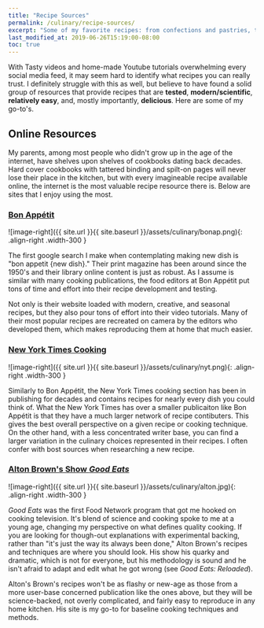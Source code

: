 ```yaml
---
title: "Recipe Sources"
permalink: /culinary/recipe-sources/
excerpt: "Some of my favorite recipes: from confections and pastries, to entrees and side dishes."
last_modified_at: 2019-06-26T15:19:00-08:00
toc: true
---
```

With Tasty videos and home-made Youtube tutorials overwhelming every social media feed, it may seem hard to identify what recipes you can really trust. I definitely struggle with this as well, but believe to have found a solid group of resources that provide recipes that are **tested**, **modern/scientific**, **relatively easy**, and, mostly importantly, **delicious**. Here are some of my go-to's.

## Online Resources
My parents, among most people who didn't grow up in the age of the internet, have shelves upon shelves of cookbooks dating back decades. Hard cover cookbooks with tattered binding and spilt-on pages will never lose their place in the kitchen, but with every imagineable recipe available online, the internet is the most valuable recipe resource there is. Below are sites that I enjoy using the most.

### [Bon Appétit](https://www.bonappetit.com/)

![image-right]({{ site.url }}{{ site.baseurl }}/assets/culinary/bonap.png){: .align-right .width-300 }

The first google search I make when contemplating making new dish is "bon appetit {new dish}." Their print magazine has been around since the 1950's and their library online content is just as robust. As I assume is similar with many cooking publications, the food editors at Bon Appétit put tons of time and effort into their recipe development and testing. 

Not only is their website loaded with modern, creative, and seasonal recipes, but they also pour tons of effort into their video tutorials. Many of their most popular recipes are recreated on camera by the editors who developed them, which makes reproducing them at home that much easier. 


### [New York Times Cooking](https://cooking.nytimes.com/)

![image-right]({{ site.url }}{{ site.baseurl }}/assets/culinary/nyt.png){: .align-right .width-300 }

Similarly to Bon Appétit, the New York Times cooking section has been in publishing for decades and contains recipes for nearly every dish you could think of. What the New York Times has over a smaller publicaiton like Bon Appétit is that they have a much larger network of recipe contibuters. This gives the best overall perspective on a given recipe or cooking technique. On the other hand, with a less concentrated writer base, you can find a larger variation in the culinary choices represented in their recipes. I often confer with bost sources when researching a new recipe.   

### [Alton Brown's Show *Good Eats*](https://altonbrown.com/altonblog/recipes/)

![image-right]({{ site.url }}{{ site.baseurl }}/assets/culinary/alton.jpg){: .align-right .width-300 }

*Good Eats* was the first Food Network program that got me hooked on cooking television. It's blend of science and cooking spoke to me at a young age, changing my perspective on what defines quality cooking. If you are looking for though-out explanations with experimental backing, rather than "it's just the way its always been done," Alton Brown's recipes and techniques are where you should look. His show his quarky and dramatic, which is not for everyone, but his methodology is sound and he isn't afraid to adapt and edit what he got wrong (see *Good Eats: Reloaded*). 

Alton's Brown's recipes won't be as flashy or new-age as those from a more user-base concerned publication like the ones above, but they will be science-backed, not overly complicated, and fairly easy to reproduce in any home kitchen. His site is my go-to for baseline cooking techniques and methods.



